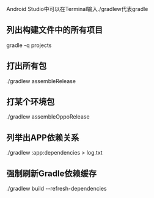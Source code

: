 Android Studio中可以在Terminal输入./gradlew代表gradle
## 列出构建文件中的所有项目
gradle -q projects
## 打出所有包
./gradlew assembleRelease
## 打某个环境包
./gradlew assembleOppoRelease
## 列举出APP依赖关系 
./gradlew :app:dependencies > log.txt
## 强制刷新Gradle依赖缓存
./gradlew build --refresh-dependencies  
